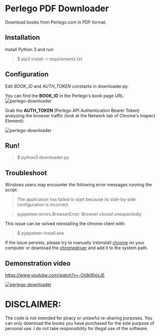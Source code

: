 # Perlego PDF Downloader
Download books from Perlego.com in PDF format.

## Installation

Install Python 3 and run:

  >$ pip3 install -r requirements.txt

## Configuration
Edit *BOOK_ID* and *AUTH_TOKEN* constants in downloader.py.

You can find the **BOOK_ID** in the Perlego's book page URL:
![perlego-downloader](https://i.postimg.cc/r8qtcCdd/Screenshot-2022-09-01-at-09-57-38.png)

Grab the **AUTH_TOKEN** (Perlego API Authentication Bearer Token) analyzing the browser traffic (look at the Network tab of Chrome's Inspect Element):

![perlego-downloader](https://i.postimg.cc/QhZwXHbL/Screenshot-2022-09-01-at-09-55-15.png)

## Run!
>$ python3 downloader.py

## Troubleshoot
Windows users may encounter the following error messages running the script:
> The application has failed to start because its side-by-side configuration is incorrect

> pyppeteer.errors.BrowserError: Browser closed unexpectedly

This issue can be solved reinstalling the chrome client with:
>$ pyppeteer-install.exe

If the issue persists, please try to manually (re)install [chrome](https://www.google.com/chrome/) on your computer or download the [chromedriver](https://sites.google.com/chromium.org/driver/) and add it to the system path.

## Demonstration video
https://www.youtube.com/watch?v=-OidkWsjzJE

[![perlego-downloader](https://img.youtube.com/vi/-OidkWsjzJE/0.jpg)](https://www.youtube.com/watch?v=-OidkWsjzJE)

# DISCLAIMER:
The code is not intended for piracy or unlawful re-sharing purposes. You can only download the books you have purchased for the sole purpose of personal use. I do not take responsibility for illegal use of the software.
